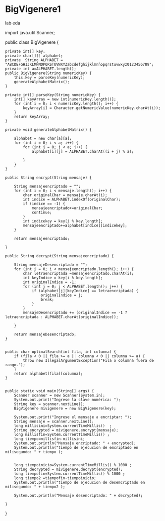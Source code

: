 # BigVigenere1
lab eda



import java.util.Scanner;

public class BigVigenere {

    private int[] key;
    private char[][] alphabet;
    private  String ALPHABET = "ABCDEFGHIJKLMÑNOPQRSTUVWXYZabcdefghijklmnñopqrstuvwxyz0123456789";
    private int a=ALPHABET.length();
    public BigVigenere(String numericKey) {
        this.key = parseKey(numericKey);
        generateAlphabetMatrix();
    }

    private int[] parseKey(String numericKey) {
        int[] keyArray = new int[numericKey.length()];
        for (int i = 0; i < numericKey.length(); i++) {
            keyArray[i] = Character.getNumericValue(numericKey.charAt(i));
        }
        return keyArray;
    }

    private void generateAlphabetMatrix() {

        alphabet = new char[a][a];
        for (int i = 0; i < a; i++) {
            for (int j = 0; j < a; j++) {
                alphabet[i][j] = ALPHABET.charAt((i + j) % a);

            }
        }
    }

    public String encrypt(String mensaje) {

        String mensajeencriptado = "";
        for (int i = 0; i < mensaje.length(); i++) {
            char originalChar = mensaje.charAt(i);
            int indice = ALPHABET.indexOf(originalChar);
            if (indice == -1) {
                mensajeencriptado+=originalChar;
                continue;
            }
            int indicekey = key[i % key.length];
            mensajeencriptado+=alphabet[indice][indicekey];
        }

        return mensajeencriptado;

    }

    public String decrypt(String mensajeencriptado) {

        String mensajeDesencriptado = "";
        for (int i = 0; i < mensajeencriptado.length(); i++) {
            char letraencriptada =mensajeencriptado.charAt(i);
            int keyIndice = key[i % key.length];
            int originalIndice = -1;
            for (int j = 0; j < ALPHABET.length(); j++) {
                if (alphabet[j][keyIndice] == letraencriptada) {
                    originalIndice = j;
                    break;
                }
            }
            mensajeDesencriptado += (originalIndice == -1 ? letraencriptada : ALPHABET.charAt(originalIndice));

        }

        return mensajeDesencriptado;
    }


    public char optimalSearch(int fila, int columna) {
        if (fila < 0 || fila >= a || columna < 0 || columna >= a) {
            throw new IllegalArgumentException("Fila o columna fuera de rango.");
        }
        return alphabet[fila][columna];
    }


    public static void main(String[] args) {
        Scanner scanner = new Scanner(System.in);
        System.out.print("Ingrese la clave numérica: ");
        String key = scanner.nextLine();
        BigVigenere mivigenere = new BigVigenere(key);

        System.out.print("Ingrese el mensaje a encriptar: ");
        String mensaje = scanner.nextLine();
        long millisini=System.currentTimeMillis()  ;
        String encrypted = mivigenere.encrypt(mensaje);
        long millisfin=System.currentTimeMillis() ;
        long tiempo=millisfin-millisini;
        System.out.println("Mensaje encriptado: " + encrypted);
        System.out.println("tiempo de ejecucion de emcriptado en milisegundo: " + tiempo );


        long tiempoinicio=System.currentTimeMillis() % 1000 ;
        String decrypted = mivigenere.decrypt(encrypted);
        long tiempofin=System.currentTimeMillis() % 1000 ;
        long tiempo2 =tiempofin-tiempoinicio;
        System.out.println("tiempo de ejecucion de desemcriptado en milisegundo: " + tiempo2 );

        System.out.println("Mensaje desencriptado: " + decrypted);

    }


}

